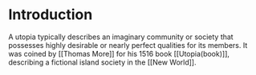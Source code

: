 ---
---
# Introduction 
A utopia typically describes an imaginary community or society that possesses highly desirable or nearly perfect qualities for its members. It was coined by [[Thomas More]] for his 1516 book [[Utopia(book)]], describing a fictional island society in the [[New World]].
